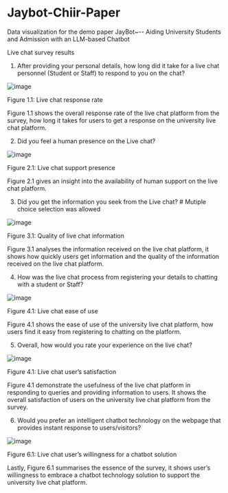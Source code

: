# Jaybot-Chiir-Paper
Data visualization for the demo paper JayBot~-- Aiding University Students and Admission with an LLM-based Chatbot

Live chat survey results

1.	After providing your personal details, how long did it take for a live chat personnel (Student or Staff) to respond to you on the chat?
   
![image](https://github.com/Greenconsult/Jaybot-Chiir-Paper/assets/130986642/f75046c3-8d0c-4ec7-a51f-8fa600e571e6)

Figure 1.1: Live chat response rate
 
Figure 1.1 shows the overall response rate of the live chat platform from the survey, how long it takes for users to get a response on the university live chat platform. 

2.	Did you feel a human presence on the Live chat?

![image](https://github.com/Greenconsult/Jaybot-Chiir-Paper/assets/130986642/c96d54ca-1a4c-4a5a-a10e-cd90c01788f1)

Figure 2.1: Live chat support presence

Figure 2.1 gives an insight into the availability of human support on the live chat platform.

3. Did you get the information you seek from the Live chat? 	# Mutiple choice selection was allowed 	 	 	 

![image](https://github.com/Greenconsult/Jaybot-Chiir-Paper/assets/130986642/81b5e46e-58e1-4ce4-9065-f312df591fc1)

Figure 3.1: Quality of live chat information

Figure 3.1 analyses the information received on the live chat platform, it shows how quickly users get information and the quality of the information received on the live chat platform.

4.	How was the live chat process from registering your details to chatting with a student or Staff?
 
![image](https://github.com/Greenconsult/Jaybot-Chiir-Paper/assets/130986642/449d4123-6353-480d-94ee-428c2580e2bb)

Figure 4.1: Live chat ease of use

Figure 4.1 shows the ease of use of the university live chat platform, how users find it easy from registering to chatting on the platform.


5.	Overall, how would you rate your experience on the live chat?

  ![image](https://github.com/Greenconsult/Jaybot-Chiir-Paper/assets/130986642/f1174e01-80e7-42e5-a63e-8e9d1b5da59e)

Figure 4.1: Live chat user’s satisfaction

Figure 4.1 demonstrate the usefulness of the live chat platform in responding to queries and providing information to users. It shows the overall satisfaction of users on the university live chat platform from the survey.

6.	Would you prefer an intelligent chatbot technology on the webpage that provides instant response to users/visitors?
   
 ![image](https://github.com/Greenconsult/Jaybot-Chiir-Paper/assets/130986642/1bc335df-0345-4141-912b-8e7f753e03f2)

Figure 6.1: Live chat user’s willingness for a chatbot solution 

Lastly, Figure 6.1 summarises the essence of the survey, it shows user’s willingness to embrace a chatbot technology solution to support the university live chat platform. 

